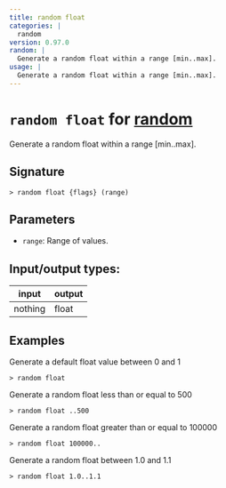 ```yaml
---
title: random float
categories: |
  random
version: 0.97.0
random: |
  Generate a random float within a range [min..max].
usage: |
  Generate a random float within a range [min..max].
---
```

<!-- This file is automatically generated. Please edit the command in https://github.com/nushell/nushell instead. -->

# `random float` for [random](/commands/categories/random.md)

<div class='command-title'>Generate a random float within a range [min..max].</div>

## Signature

```> random float {flags} (range)```

## Parameters

 -  `range`: Range of values.


## Input/output types:

| input   | output |
| ------- | ------ |
| nothing | float  |

## Examples

Generate a default float value between 0 and 1
```nu
> random float

```

Generate a random float less than or equal to 500
```nu
> random float ..500

```

Generate a random float greater than or equal to 100000
```nu
> random float 100000..

```

Generate a random float between 1.0 and 1.1
```nu
> random float 1.0..1.1

```
